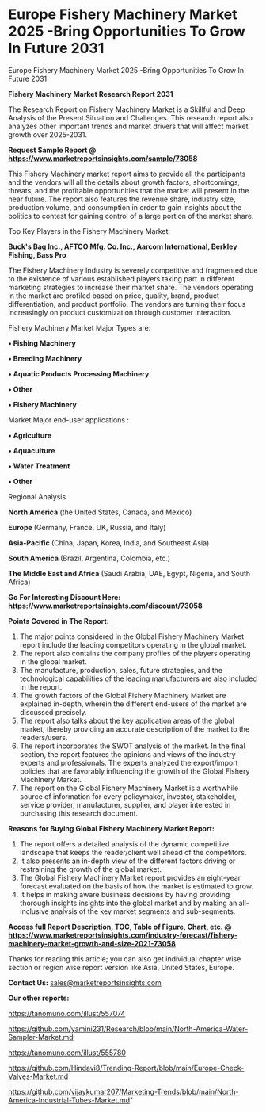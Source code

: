 # Europe Fishery Machinery Market 2025 -Bring Opportunities To Grow In Future 2031
Europe Fishery Machinery Market 2025 -Bring Opportunities To Grow In Future 2031

<strong>Fishery Machinery Market Research Report 2031</strong>

The Research Report on Fishery Machinery Market is a Skillful and Deep Analysis of the Present Situation and Challenges. This research report also analyzes other important trends and market drivers that will affect market growth over 2025-2031.

<strong>Request Sample Report @ <a href=https://www.marketreportsinsights.com/sample/73058>https://www.marketreportsinsights.com/sample/73058</a></strong>

This Fishery Machinery market report aims to provide all the participants and the vendors will all the details about growth factors, shortcomings, threats, and the profitable opportunities that the market will present in the near future. The report also features the revenue share, industry size, production volume, and consumption in order to gain insights about the politics to contest for gaining control of a large portion of the market share.

Top Key Players in the Fishery Machinery Market:

<strong>Buck's Bag Inc., AFTCO Mfg. Co. Inc., Aarcom International, Berkley Fishing, Bass Pro</strong>

The Fishery Machinery Industry is severely competitive and fragmented due to the existence of various established players taking part in different marketing strategies to increase their market share. The vendors operating in the market are profiled based on price, quality, brand, product differentiation, and product portfolio. The vendors are turning their focus increasingly on product customization through customer interaction.

Fishery Machinery Market Major Types are:

<strong>• Fishing Machinery

• Breeding Machinery

• Aquatic Products Processing Machinery

• Other

• Fishery Machinery</strong>

Market Major end-user applications :

<strong>• Agriculture

• Aquaculture

• Water Treatment

• Other</strong>

Regional Analysis

</u><strong><b>North America</b></strong> (the United States, Canada, and Mexico)

<strong><b>Europe </b></strong>(Germany, France, UK, Russia, and Italy)

<strong><b>Asia-Pacific</b></strong> (China, Japan, Korea, India, and Southeast Asia)

<strong><b>South America</b></strong> (Brazil, Argentina, Colombia, etc.)

<strong><b>The Middle East and Africa</b></strong> (Saudi Arabia, UAE, Egypt, Nigeria, and South Africa)

<strong>Go For Interesting Discount Here: <a href=https://www.marketreportsinsights.com/discount/73058>https://www.marketreportsinsights.com/discount/73058</a></strong>

<strong>Points Covered in The Report:</strong>
<ol>
  <li>The major points considered in the Global Fishery Machinery Market report include the leading competitors operating in the global market.</li>
  <li>The report also contains the company profiles of the players operating in the global market.</li>
  <li>The manufacture, production, sales, future strategies, and the technological capabilities of the leading manufacturers are also included in the report.</li>
  <li>The growth factors of the Global Fishery Machinery Market are explained in-depth, wherein the different end-users of the market are discussed precisely.</li>
  <li>The report also talks about the key application areas of the global market, thereby providing an accurate description of the market to the readers/users.</li>
  <li>The report incorporates the SWOT analysis of the market. In the final section, the report features the opinions and views of the industry experts and professionals. The experts analyzed the export/import policies that are favorably influencing the growth of the Global Fishery Machinery Market.</li>
  <li>The report on the Global Fishery Machinery Market is a worthwhile source of information for every policymaker, investor, stakeholder, service provider, manufacturer, supplier, and player interested in purchasing this research document.</li>
</ol>
<strong>Reasons for Buying Global Fishery Machinery Market Report:</strong>

<ol>
  <li>The report offers a detailed analysis of the dynamic competitive landscape that keeps the reader/client well ahead of the competitors.</li>
  <li>It also presents an in-depth view of the different factors driving or restraining the growth of the global market.</li>
  <li>The Global Fishery Machinery Market report provides an eight-year forecast evaluated on the basis of how the market is estimated to grow.</li>
  <li>It helps in making aware business decisions by having providing thorough insights insights into the global market and by making an all-inclusive analysis of the key market segments and sub-segments.</li>
</ol>
<strong>Access full Report Description, TOC, Table of Figure, Chart, etc. @ <a href=https://www.marketreportsinsights.com/industry-forecast/fishery-machinery-market-growth-and-size-2021-73058>https://www.marketreportsinsights.com/industry-forecast/fishery-machinery-market-growth-and-size-2021-73058</a></strong>


Thanks for reading this article; you can also get individual chapter wise section or region wise report version like Asia, United States, Europe.

<strong>Contact Us:</strong>
sales@marketreportsinsights.com

<strong>Our other reports:</strong>

<a href=https://tanomuno.com/illust/557074>https://tanomuno.com/illust/557074</a>

<a href=https://github.com/yamini231/Research/blob/main/North-America-Water-Sampler-Market.md>https://github.com/yamini231/Research/blob/main/North-America-Water-Sampler-Market.md</a>

<a href=https://tanomuno.com/illust/555780>https://tanomuno.com/illust/555780</a>

<a href=https://github.com/Hindavi8/Trending-Report/blob/main/Europe-Check-Valves-Market.md>https://github.com/Hindavi8/Trending-Report/blob/main/Europe-Check-Valves-Market.md</a>

<a href=https://github.com/vijaykumar207/Marketing-Trends/blob/main/North-America-Industrial-Tubes-Market.md>https://github.com/vijaykumar207/Marketing-Trends/blob/main/North-America-Industrial-Tubes-Market.md</a>"
